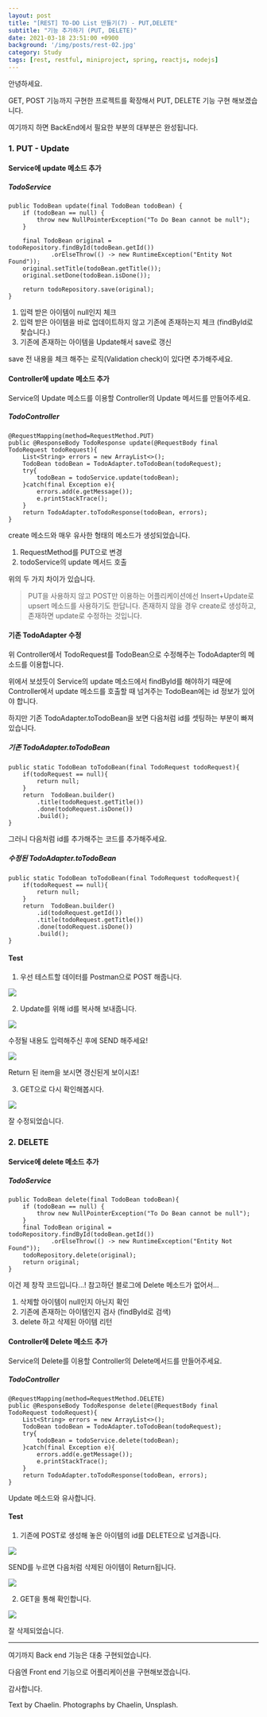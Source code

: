 ```yaml
---
layout: post
title: "[REST] TO-DO List 만들기(7) - PUT,DELETE"
subtitle: "기능 추가하기 (PUT, DELETE)"
date: 2021-03-18 23:51:00 +0900
background: '/img/posts/rest-02.jpg'
category: Study
tags: [rest, restful, miniproject, spring, reactjs, nodejs]
---
```


안녕하세요.

GET, POST 기능까지 구현한 프로젝트를 확장해서 PUT, DELETE 기능 구현 해보겠습니다.

여기까지 하면 BackEnd에서 필요한 부분의 대부분은 완성됩니다.

### 1. PUT - Update
#### Service에 update 메소드 추가
##### TodoService
```
public TodoBean update(final TodoBean todoBean) {
    if (todoBean == null) {
        throw new NullPointerException("To Do Bean cannot be null");
    }
    
    final TodoBean original = todoRepository.findById(todoBean.getId())
            .orElseThrow(() -> new RuntimeException("Entity Not Found"));
    original.setTitle(todoBean.getTitle());
    original.setDone(todoBean.isDone());
    
    return todoRepository.save(original);
}
```

1) 입력 받은 아이템이 null인지 체크   
2) 입력 받은 아이템을 바로 업데이트하지 않고 기존에 존재하는지 체크 (findById로 찾습니다.)   
3) 기존에 존재하는 아이템을 Update해서 save로 갱신   

save 전 내용을 체크 해주는 로직(Validation check)이 있다면 추가해주세요.

#### Controller에 update 메소드 추가
Service의 Update 메소드를 이용할 Controller의 Update 메서드를 만들어주세요.

##### TodoController
```
@RequestMapping(method=RequestMethod.PUT)
public @ResponseBody TodoResponse update(@RequestBody final TodoRequest todoRequest){
    List<String> errors = new ArrayList<>();
    TodoBean todoBean = TodoAdapter.toTodoBean(todoRequest);
    try{
        todoBean = todoService.update(todoBean);
    }catch(final Exception e){
        errors.add(e.getMessage());
        e.printStackTrace();
    }
    return TodoAdapter.toTodoResponse(todoBean, errors);
}
```
create 메소드와 매우 유사한 형태의 메소드가 생성되었습니다.

1) RequestMethod를 PUT으로 변경   
2) todoService의 update 메서드 호출

위의 두 가지 차이가 있습니다.

> PUT을 사용하지 않고 POST만 이용하는 어플리케이션에선 Insert+Update로 upsert 메소드를 사용하기도 한답니다. 존재하지 않을 경우 create로 생성하고, 존재하면 update로 수정하는 것입니다.

#### 기존 TodoAdapter 수정
위 Controller에서 TodoRequest를 TodoBean으로 수정해주는 TodoAdapter의 메소드를 이용합니다.

위에서 보셨듯이 Service의 update 메소드에서 findById를 해야하기 때문에 Controller에서 update 메소드를 호출할 때 넘겨주는 TodoBean에는 id 정보가 있어야 합니다.

하지만 기존 TodoAdapter.toTodoBean을 보면 다음처럼 id를 셋팅하는 부분이 빠져있습니다.

##### 기존 TodoAdapter.toTodoBean
```
public static TodoBean toTodoBean(final TodoRequest todoRequest){
    if(todoRequest == null){
        return null;
    }
    return  TodoBean.builder()
        .title(todoRequest.getTitle())
        .done(todoRequest.isDone())
        .build();
}
```

그러니 다음처럼 id를 추가해주는 코드를 추가해주세요.

##### 수정된 TodoAdapter.toTodoBean
```
public static TodoBean toTodoBean(final TodoRequest todoRequest){
    if(todoRequest == null){
        return null;
    }
    return  TodoBean.builder()
        .id(todoRequest.getId())
        .title(todoRequest.getTitle())
        .done(todoRequest.isDone())
        .build();
}
```

#### Test
1) 우선 테스트할 데이터를 Postman으로 POST 해줍니다.
<img class="img-fluid" src="/img/posts/inPost/rest-08-01.png">

2) Update를 위해 id를 복사해 보내줍니다.
<img class="img-fluid" src="/img/posts/inPost/rest-08-02.png">

수정될 내용도 입력해주신 후에 SEND 해주세요!

<img class="img-fluid" src="/img/posts/inPost/rest-08-03.png">

Return 된 item을 보시면 갱신된게 보이시죠!

3) GET으로 다시 확인해봅시다.
<img class="img-fluid" src="/img/posts/inPost/rest-08-04.png">

잘 수정되었습니다.

### 2. DELETE
#### Service에 delete 메소드 추가

##### TodoService
```
public TodoBean delete(final TodoBean todoBean){
    if (todoBean == null) {
        throw new NullPointerException("To Do Bean cannot be null");
    }
    final TodoBean original = todoRepository.findById(todoBean.getId())
            .orElseThrow(() -> new RuntimeException("Entity Not Found"));
    todoRepository.delete(original);
    return original;
}
```
이건 제 창작 코드입니다...! 참고하던 블로그에 Delete 메소드가 없어서...

1) 삭제할 아이템이 null인지 아닌지 확인   
2) 기존에 존재하는 아이템인지 검사 (findById로 검색)   
3) delete 하고 삭제된 아이템 리턴

#### Controller에 Delete 메소드 추가
Service의 Delete를 이용할 Controller의 Delete메서드를 만들어주세요.

##### TodoController 
```
@RequestMapping(method=RequestMethod.DELETE)
public @ResponseBody TodoResponse delete(@RequestBody final TodoRequest todoRequest){
    List<String> errors = new ArrayList<>();
    TodoBean todoBean = TodoAdapter.toTodoBean(todoRequest);
    try{
        todoBean = todoService.delete(todoBean);
    }catch(final Exception e){
        errors.add(e.getMessage());
        e.printStackTrace();
    }
    return TodoAdapter.toTodoResponse(todoBean, errors);
}
```

Update 메소드와 유사합니다.

#### Test
1) 기존에 POST로 생성해 놓은 아이템의 id를 DELETE으로 넘겨줍니다.
<img class="img-fluid" src="/img/posts/inPost/rest-08-05.png">

SEND를 누르면 다음처럼 삭제된 아이템이 Return됩니다.

<img class="img-fluid" src="/img/posts/inPost/rest-08-06.png">

2) GET을 통해 확인합니다.
<img class="img-fluid" src="/img/posts/inPost/rest-08-07.png">

잘 삭제되었습니다.

*****

여기까지 Back end 기능은 대충 구현되었습니다.

다음엔 Front end 기능으로 어플리케이션을 구현해보겠습니다.

감사합니다.

<p class = "placeholder">Text by Chaelin. Photographs by Chaelin, Unsplash.</p>
